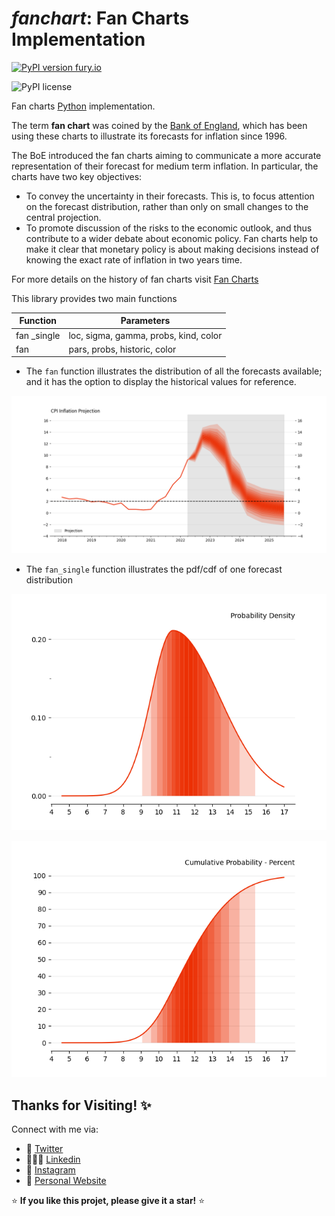 # *fanchart*: Fan Charts Implementation


[![PyPI version fury.io](https://badge.fury.io/py/fanchart.svg)](https://pypi.python.org/pypi/fanchart/)

![PyPI license](https://img.shields.io/pypi/l/fanchart.svg)


Fan charts [Python](https://www.python.org/) implementation.


The term **fan chart** was coined by the [Bank of England](https://www.bankofengland.co.uk/), which has been
using these charts to illustrate its forecasts for inflation since 1996.

The BoE introduced the fan charts aiming to communicate a more accurate representation of their forecast for medium term inflation. In particular, the charts have two key objectives:

- To convey the uncertainty in their forecasts. This is, to focus attention on  the forecast distribution, rather than only on small changes to the central projection.
- To promote discussion of the risks to the economic outlook, and thus contribute to a wider debate about economic policy. Fan charts help to make it clear that monetary policy is about making decisions instead of knowing the exact rate of inflation in two years time.

For more details on the history of fan charts visit [Fan Charts](https://quantgirl.blog/fan-charts/)

This library provides two main functions

| Function    | Parameters                            |
|-------------|---------------------------------------|
| fan _single | loc, sigma, gamma, probs, kind, color |
| fan         | pars, probs, historic, color          |



- The `fan` function illustrates the distribution of all the forecasts available; and it has the option to display the historical values for reference.

![](https://raw.githubusercontent.com/quantgirluk/fanchart/master/images/fan_light.png)


- The `fan_single` function illustrates the pdf/cdf of one forecast distribution

![](https://raw.githubusercontent.com/quantgirluk/fanchart/master/images/single_light.png)

![](https://raw.githubusercontent.com/quantgirluk/fanchart/master/images/single_light_cdf.png)

## Thanks for Visiting! ✨

Connect with me via:

- 🦜 [Twitter](https://twitter.com/Quant_Girl)
- 👩🏽‍💼 [Linkedin](https://www.linkedin.com/in/dialidsantiago/)
- 📸 [Instagram](https://www.instagram.com/quant_girl/)
- 👾 [Personal Website](https://quantgirl.blog)


⭐️ **If you like this projet, please give it a star!** ⭐️
